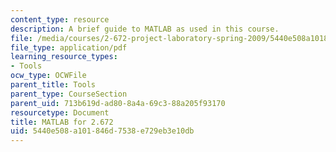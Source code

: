 ```yaml
---
content_type: resource
description: A brief guide to MATLAB as used in this course.
file: /media/courses/2-672-project-laboratory-spring-2009/5440e508a101846d7538e729eb3e10db_labmanual.pdf
file_type: application/pdf
learning_resource_types:
- Tools
ocw_type: OCWFile
parent_title: Tools
parent_type: CourseSection
parent_uid: 713b619d-ad80-8a4a-69c3-88a205f93170
resourcetype: Document
title: MATLAB for 2.672
uid: 5440e508-a101-846d-7538-e729eb3e10db
---
```

